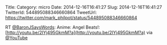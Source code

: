 Title: 
Category: micro
Date: 2014-12-16T16:41:27
Slug: 2014-12-16T16:41:27
TwitterId: 544895088346660864
TweetUrl: https://twitter.com/mark_philpot/status/544895088346660864

RT [@BaronJSaysWords](https://twitter.com/BaronJSaysWords): Anime: Angel Beats!: [http://youtu.be/2IYj495GkmM?a](http://youtu.be/2IYj495GkmM?a) via [@YouTube](https://twitter.com/YouTube)